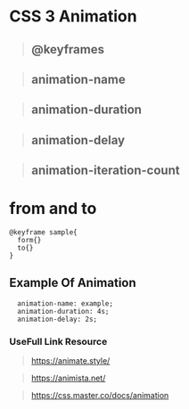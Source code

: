# CSS 3 Animation

> ## @keyframes

> ## animation-name

> ## animation-duration

> ## animation-delay

> ## animation-iteration-count

<!-- > ## animation-direction

> ## animation-timing-function -->

# from and to 

```
@keyframe sample{
  form{}
  to{}
}
```

## Example Of Animation 

```
  animation-name: example;
  animation-duration: 4s;
  animation-delay: 2s;
```
### UseFull Link Resource

> https://animate.style/

> https://animista.net/

> https://css.master.co/docs/animation 
 

